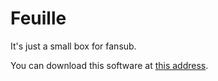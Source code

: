 Feuille
=======
It's just a small box for fansub.

You can download this software at <a href="http://minna.red/redarchive/">this address</a>.
